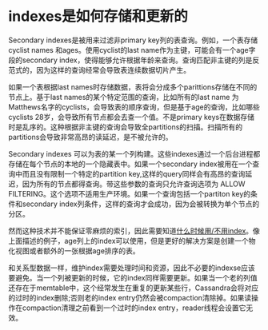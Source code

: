 # indexes是如何存储和更新的 #

Secondary indexes是被用来过滤非primary key列的表查询。例如，一个表存储cyclist names 和ages。使用cyclist的last name作为主键，可能会有一个age字段的secondary index，使得能够允许根据年龄来查询。查询匹配非主键的列是反范式的，因为这样的查询经常会导致表连续数据切片产生。


如果一个表根据last names时存储数据，表将会分成多个parittions存储在不同的节点上。基于last names的某个特定范围的查询，比如所有的last name 为Matthews名字的cyclists，会导致表的顺序查询，但是基于age的查询，比如哪些cyclists 28岁，会导致所有节点都会去查一个值。不是primary keys在数据存储时是乱序的。这种根据非主键的查询会导致全partitions的扫描。扫描所有的partitions会导致非常高昂的读延迟，是不被允许的。

Secondary indexes 可以为表的某一个列构建。这些indexes通过一个后台进程都存储在每个节点的本地的一个隐藏表中。如果一个secondary index被用在一个查询中而且没有限制一个特定的partition key,这样的query同样会有高昂的查询延迟，因为所有的节点都得查询。带这些参数的查询只允许查询选项为 ALLOW FILTERING。这个选项不适用生产环境。如果一个查询包括一个partiton key的条件和secondary index列条件，这样的查询才会成功，因为会被转换为单个节点的分区。

然而这种技术并不能保证零麻烦的索引，因此需要知道[什么时候用/不用index](http://docs.datastax.com/en/cql/3.3/cql/cql_using/useWhenIndex.html)。像上面描述的例子，age列上的index可以使用，但是更好的解决方案是创建一个物化视图或者额外的一张根据age排序的表。

和关系型数据一样，维护index需要处理时间和资源，因此不必要的indexse应该要避免。当一个列被更新的时候，它的index同样需要更新。如果当一个老的列值还存在于memtable中，这个经常发生在重复的更新某些行，Cassandra会将对应的过时的index删除;否则老的index entry仍然会被compaction清除掉。如果读操作在compaction清理之前看到一个过时的index entry，reader线程会设置它无效。